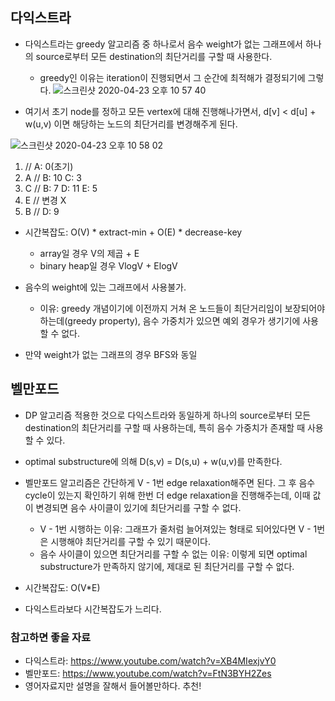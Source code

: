 ## 다익스트라
- 다익스트라는 greedy 알고리즘 중 하나로서 음수 weight가 없는 그래프에서 하나의 source로부터 모든 destination의 최단거리를 구할 때 사용한다.
  - greedy인 이유는 iteration이 진행되면서 그 순간에 최적해가 결정되기에 그렇다.
![스크린샷 2020-04-23 오후 10 57 40](https://user-images.githubusercontent.com/26040955/80107275-d6f24d80-85b5-11ea-85b1-3c86437496ef.png)

- 여기서 초기 node를 정하고 모든 vertex에 대해 진행해나가면서, d[v] < d[u] + w(u,v) 이면 해당하는 노드의 최단거리를 변경해주게 된다.

![스크린샷 2020-04-23 오후 10 58 02](https://user-images.githubusercontent.com/26040955/80107330-e4a7d300-85b5-11ea-827f-64a4eb56b77f.png)

1)  // A: 0(초기)
2) A // B: 10 C: 3
3) C // B: 7 D: 11 E: 5
4) E // 변경 X
5) B // D: 9

- 시간복잡도: O(V) * extract-min + O(E) * decrease-key
  - array일 경우 V의 제곱 + E
  - binary heap일 경우 VlogV + ElogV

- 음수의 weight에 있는 그래프에서 사용불가.
  - 이유: greedy 개념이기에 이전까지 거쳐 온 노드들이 최단거리임이 보장되어야 하는데(greedy property), 음수 가중치가 있으면 예외 경우가 생기기에 사용할 수 없다.
- 만약 weight가 없는 그래프의 경우 BFS와 동일

## 벨만포드
- DP 알고리즘 적용한 것으로 다익스트라와 동일하게 하나의 source로부터 모든 destination의 최단거리를 구할 때 사용하는데, 특히 음수 가중치가 존재할 때 사용할 수 있다.
- optimal substructure에 의해 D(s,v) = D(s,u) + w(u,v)를 만족한다.
- 벨만포드 알고리즘은 간단하게 V - 1번 edge relaxation해주면 된다. 그 후 음수 cycle이 있는지 확인하기 위해 한번 더 edge relaxation을 진행해주는데, 이때 
값이 변경되면 음수 사이클이 있기에 최단거리를 구할 수 없다.
  - V - 1번 시행하는 이유: 그래프가 줄처럼 늘어져있는 형태로 되어있다면 V - 1번은 시행해야 최단거리를 구할 수 있기 때문이다.
  - 음수 사이클이 있으면 최단거리를 구할 수 없는 이유: 이렇게 되면 optimal substructure가 만족하지 않기에, 제대로 된 최단거리를 구할 수 없다.

- 시간복잡도: O(V*E)
- 다익스트라보다 시간복잡도가 느리다.

  
  
  
  
### 참고하면 좋을 자료
- 다익스트라: https://www.youtube.com/watch?v=XB4MIexjvY0
- 벨만포드: https://www.youtube.com/watch?v=FtN3BYH2Zes
- 영어자료지만 설명을 잘해서 들어볼만하다. 추천!
  
  
  
  
  
